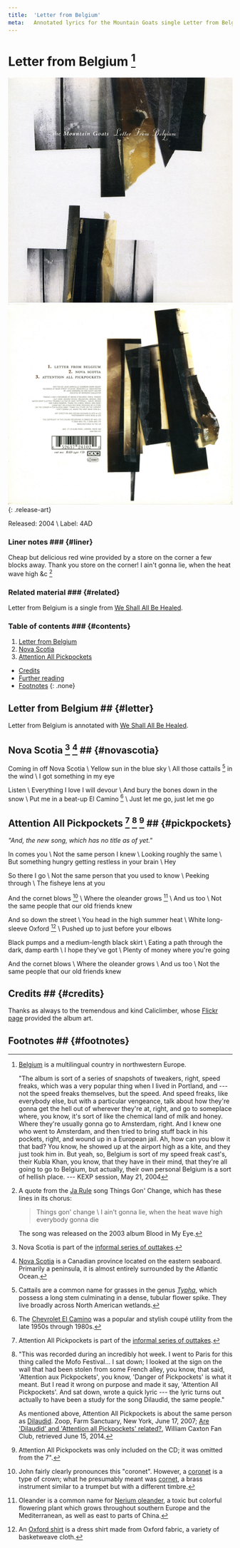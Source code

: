 ```yaml
---
title:  'Letter from Belgium'
meta:   Annotated lyrics for the Mountain Goats single Letter from Belgium.
---
```


# Letter from Belgium [^belgium] #

![Cover of Letter from Belgium](media/belgium-cover.jpg)
![Back of Letter from Belgium](media/belgium-back.jpg)
{: .release-art}

Released: 2004 \\
Label: 4AD

[^belgium]:
    [Belgium](https://en.wikipedia.org/wiki/Belgium) is a multilingual country
    in northwestern Europe.

    "The album is sort of a series of snapshots of tweakers, right, speed
    freaks, which was a very popular thing when I lived in Portland, and ---
    not the speed freaks themselves, but the speed. And speed freaks, like
    everybody else, but with a particular vengeance, talk about how they're
    gonna get the hell out of wherever they're at, right, and go to someplace
    where, you know, it's sort of like the chemical land of milk and honey.
    Where they're usually gonna go to Amsterdam, right. And I knew one who
    went to Amsterdam, and then tried to bring stuff back in his pockets,
    right, and wound up in a European jail. Ah, how can you blow it that bad?
    You know, he showed up at the airport high as a kite, and they just took
    him in. But yeah, so, Belgium is sort of my speed freak cast's, their
    Kubla Khan, you know, that they have in their mind, that they're all going
    to go to Belgium, but actually, their own personal Belgium is a sort of
    hellish place. --- KEXP session, May 21, 2004

### Liner notes ### {#liner}

Cheap but delicious red wine provided by a store on the corner a few blocks
away. Thank you store on the corner! I ain't gonna lie, when the heat wave
high &c [^thingsgon]

[^thingsgon]:
    A quote from the [Ja Rule](https://en.wikipedia.org/wiki/Ja_Rule) song
    Things Gon' Change, which has these lines in its chorus:

    > Things gon' change \\
    > I ain't gonna lie, when the heat wave high everybody gonna die

    The song was released on the 2003 album Blood in My Eye.

### Related material ### {#related}

Letter from Belgium is a single from [We Shall All Be Healed](wsabh.html).

### Table of contents ### {#contents}

1. [Letter from Belgium](#letter)
2. [Nova Scotia](#novascotia)
3. [Attention All Pickpockets](#pickpockets)

* [Credits](#credits)
* [Further reading](#links)
* [Footnotes](#footnotes)
{: .none}

## Letter from Belgium ## {#letter}

Letter from Belgium is annotated with [We Shall All Be
Healed](wsabh.html#letter).

## Nova Scotia [^novascotiaseries] [^novascotia] ## {#novascotia}

Coming in off Nova Scotia \\
Yellow sun in the blue sky \\
All those cattails [^cattail] in the wind \\
I got something in my eye

Listen \\
Everything I love I will devour \\
And bury the bones down in the snow \\
Put me in a beat-up El Camino [^elcamino] \\
Just let me go, just let me go

[^novascotiaseries]:
    Nova Scotia is part of the [informal series of
    outtakes](series.html#outtakes).

[^novascotia]:
    [Nova Scotia](https://en.wikipedia.org/wiki/Nova_Scotia) is a Canadian
    province located on the eastern seaboard. Primarily a peninsula, it is
    almost entirely surrounded by the Atlantic Ocean.

[^cattail]:
    Cattails are a common name for grasses in the genus
    [*Typha*](https://en.wikipedia.org/wiki/Typha), which possess a long stem
    culminating in a dense, tubular flower spike. They live broadly across
    North American wetlands.

[^elcamino]:
    The [Chevrolet El
    Camino](https://en.wikipedia.org/wiki/Chevrolet_El_Camino) was a popular
    and stylish coupé utility from the late 1950s through 1980s.

## Attention All Pickpockets [^pickpocketsseries] [^pickpocketsjohn] [^cd] ## {#pickpockets}

*"And, the new song, which has no title as of yet."*

In comes you \\
Not the same person I knew \\
Looking roughly the same \\
But something hungry getting restless in your brain \\
Hey

So there I go \\
Not the same person that you used to know \\
Peeking through \\
The fisheye lens at you

And the cornet blows [^coronet] \\
Where the oleander grows [^oleander] \\
And us too \\
Not the same people that our old friends knew

And so down the street \\
You head in the high summer heat \\
White long-sleeve Oxford [^oxfordshirt] \\
Pushed up to just before your elbows

Black pumps and a medium-length black skirt \\
Eating a path through the dark, damp earth \\
I hope they've got \\
Plenty of money where you're going

And the cornet blows \\
Where the oleander grows \\
And us too \\
Not the same people that our old friends knew

[^pickpocketsseries]:
    Attention All Pickpockets is part of the [informal series of
    outtakes](series.html#outtakes).

[^pickpocketsjohn]:
    "This was recorded during an incredibly hot week. I went to Paris for this
    thing called the Mofo Festival... I sat down; I looked at the sign on the
    wall that had been stolen from some French alley, you know, that said,
    'Attention aux Pickpockets', you know, 'Danger of Pickpockets' is what it
    meant. But I read it wrong on purpose and made it say, 'Attention All
    Pickpockets'. And sat down, wrote a quick lyric --- the lyric turns out
    actually to have been a study for the song Dilaudid, the same people."

    As mentioned above, Attention All Pickpockets is about the same person as
    [Dilaudid](sunset.html#dilaudid). Zoop, Farm Sanctuary, New York, June 17,
    2007; [Are 'Dilaudid' and 'Attention all Pickpockets'
    related?](http://johndarnielle.tumblr.com/post/62058054518/are-dilaudid-and-attention-all-pickpockets-related),
    William Caxton Fan Club, retrieved June 15, 2014.

[^cd]:
    Attention All Pickpockets was only included on the CD; it was omitted from
    the 7".

[^coronet]:
    John fairly clearly pronounces this "coronet". However, a
    [coronet](https://en.wikipedia.org/wiki/Coronet) is a type of crown; what
    he presumably meant was [cornet](https://en.wikipedia.org/wiki/Cornet), a
    brass instrument similar to a trumpet but with a different timbre.

[^oleander]:
    Oleander is a common name for [Nerium
    oleander](https://en.wikipedia.org/wiki/Nerium), a toxic but colorful
    flowering plant which grows throughout southern Europe and the
    Mediterranean, as well as east to parts of China.

[^oxfordshirt]:
    An [Oxford shirt](https://en.wikipedia.org/wiki/Oxford_(cloth)) is a dress
    shirt made from Oxford fabric, a variety of basketweave cloth.

## Credits ## {#credits}

Thanks as always to the tremendous and kind Caliclimber, whose [Flickr
page](http://www.flickr.com/photos/caliclimber/sets/72157604433641001/)
provided the album art.

## Footnotes ## {#footnotes}

